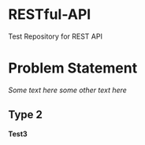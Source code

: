 # RESTful-API
Test Repository for REST API

# Problem Statement

*Some text here* _some other text here_

## Type 2

**Test3**
